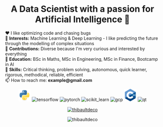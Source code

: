 <!--
**ThibaultDECO/ThibaultDECO** is a ✨ _special_ ✨ repository because its `README.md` (this file) appears on your GitHub profile.
-->

<h1 align="center">A Data Scientist with a passion for Artificial Intelligence 🧠</h1>
<p>
❤️ I like optimizing code and chasing bugs<br/>
🔎 <b>Interests:</b> Machine Learning & Deep Learning - I like predicting the future through the modelling of complex situations<br/>
🤔 <b>Contributions:</b> Diverse because I'm very curious and interested by everything<br/>
💼 <b>Education:</b> BSc in Maths, MSc in Engineering, MSc in Finance, Bootcamp in AI<br/>
🥷 <b>Skills:</b> Critical thinking, problem solving, autonomous, quick learner, rigorous, methodical, reliable, efficient<br/>
📫 How to reach me: <b>example@gmail.com</b>
</p>

<p align="center">
<img src="https://raw.githubusercontent.com/devicons/devicon/master/icons/python/python-original.svg" alt="python" width="40" height="40"/>
<img src="https://www.vectorlogo.zone/logos/tensorflow/tensorflow-icon.svg" alt="tensorflow" width="40" height="40"/>
<img src="https://www.vectorlogo.zone/logos/pytorch/pytorch-icon.svg" alt="pytorch" width="40" height="40"/>
<img src="https://upload.wikimedia.org/wikipedia/commons/0/05/Scikit_learn_logo_small.svg" alt="scikit_learn" width="40" height="40"/>
<img src="https://www.vectorlogo.zone/logos/google_cloud/google_cloud-icon.svg" alt="gcp" width="40" height="40"/>
<img src="https://raw.githubusercontent.com/devicons/devicon/master/icons/cplusplus/cplusplus-original.svg" alt="cplusplus" width="40" height="40"/>
<img src="https://upload.wikimedia.org/wikipedia/commons/0/0b/Qt_logo_2016.svg" alt="qt" width="40" height="40"/>
</p>

<p align="center">
<a align="center" href="https://github.com/ryo-ma/github-profile-trophy"><img align="center" src="https://github-profile-trophy.vercel.app/?username=thibaultdeco&row=1&rank=SECRET,SSS,SS,S,AAA,AA,A,B,C" alt="thibaultdeco" /></a>
</p>

<p align="center">
<!--
<img align="center" src="https://github-readme-stats.vercel.app/api/top-langs?username=thibaultdeco&show_icons=true&locale=en&layout=compact" alt="thibaultdeco" />
&nbsp;
-->
<img align="center" src="https://github-readme-stats.vercel.app/api?username=thibaultdeco&show_icons=true&locale=en" alt="thibaultdeco" />
</p>
